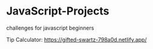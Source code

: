 # JavaScript-Projects
challenges for javascript beginners 

Tip Calculator: https://gifted-swartz-798a0d.netlify.app/
